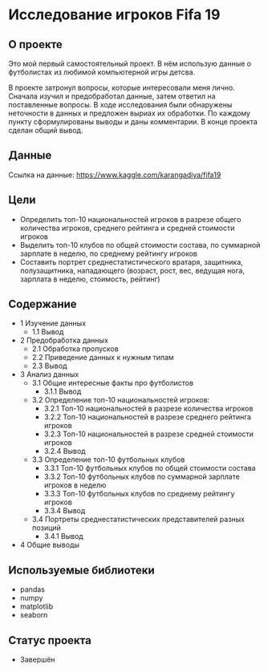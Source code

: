 # Исследование игроков Fifa 19

## О проекте

Это мой первый самостоятельный проект. В нём использую данные о футболистах из любимой компьютерной игры детсва. 

В проекте затронул вопросы, которые интересовали меня лично. Сначала изучил и предобработал данные, затем ответил на поставленные вопросы. В ходе исследования были обнаружены неточности в данных и предложен выриах их обработки. По каждому пункту сформулированы выводы и даны комментарии. В конце проекта сделан общий вывод. 

## Данные

Ссылка на данные: https://www.kaggle.com/karangadiya/fifa19

## Цели
- Определить топ-10 национальностей игроков в разрезе общего количества игроков, среднего рейтинга и средней стоимости игроков
- Выделить топ-10 клубов по общей стоимости состава, по суммарной зарплате в неделю, по среднему рейтингу игроков 
- Составить портрет среднестатистического вратаря, защитника, полузащитника, нападающего (возраст, рост, вес, ведущая нога, зарплата в неделю, стоимость, рейтинг)

## Содержание

- 1  Изучение данных
  - 1.1  Вывод
- 2  Предобработка данных
  - 2.1  Обработка пропусков
  - 2.2  Приведение данных к нужным типам
  - 2.3  Вывод
- 3  Анализ данных
  - 3.1  Общие интересные факты про футболистов
    - 3.1.1  Вывод
  - 3.2  Определение топ-10 национальностей игроков:
    - 3.2.1  Топ-10 национальностей в разрезе количества игроков
    - 3.2.2  Топ-10 национальностей в разрезе среднего рейтинга игроков
    - 3.2.3  Топ-10 национальностей в разрезе средней стоимости игроков
    - 3.2.4  Вывод
  - 3.3  Определение топ-10 футбольных клубов
    - 3.3.1  Топ-10 футбольных клубов по общей стоимости состава
    - 3.3.2  Топ-10 футбольных клубов по суммарной зарплате игроков в неделю
    - 3.3.3  Топ-10 футбольных клубов по среднему рейтингу игроков
    - 3.3.4  Вывод
  - 3.4  Портреты среднестатистических представителей разных позиций
    - 3.4.1  Вывод
- 4  Общие выводы

## Используемые библиотеки
- pandas
- numpy 
- matplotlib
- seaborn

## Статус проекта
- Завершён
